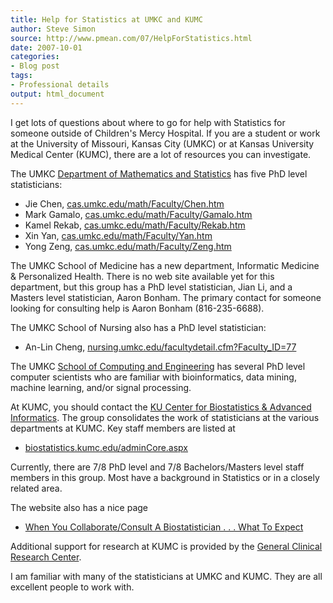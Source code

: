 ```yaml
---
title: Help for Statistics at UMKC and KUMC
author: Steve Simon
source: http://www.pmean.com/07/HelpForStatistics.html
date: 2007-10-01
categories:
- Blog post
tags:
- Professional details
output: html_document
---
```

I get lots of questions about where to go for help with Statistics for
someone outside of Children\'s Mercy Hospital. If you are a student or
work at the University of Missouri, Kansas City (UMKC) or at Kansas
University Medical Center (KUMC), there are a lot of resources you can
investigate.

The UMKC [Department of Mathematics and
Statistics](http://cas.umkc.edu/math/) has five PhD level statisticians:

-   Jie Chen,
    [cas.umkc.edu/math/Faculty/Chen.htm](http://cas.umkc.edu/math/Faculty/Chen.htm)
-   Mark Gamalo,
    [cas.umkc.edu/math/Faculty/Gamalo.htm](http://cas.umkc.edu/math/Faculty/Gamalo.htm)
-   Kamel Rekab,
    [cas.umkc.edu/math/Faculty/Rekab.htm](http://cas.umkc.edu/math/Faculty/Rekab.htm)
-   Xin Yan,
    [cas.umkc.edu/math/Faculty/Yan.htm](http://cas.umkc.edu/math/Faculty/Yan.htm)
-   Yong Zeng,
    [cas.umkc.edu/math/Faculty/Zeng.htm](http://cas.umkc.edu/math/Faculty/Zeng.htm)

The UMKC School of Medicine has a new department, Informatic Medicine &
Personalized Health. There is no web site available yet for this
department, but this group has a PhD level statistician, Jian Li, and a
Masters level statistician, Aaron Bonham. The primary contact for
someone looking for consulting help is Aaron Bonham (816-235-6688).

The UMKC School of Nursing also has a PhD level statistician:

-   An-Lin Cheng,
    [nursing.umkc.edu/facultydetail.cfm?Faculty\_ID=77](http://nursing.umkc.edu/facultydetail.cfm?Faculty_ID=77)

The UMKC [School of Computing and Engineering](http://www.sce.umkc.edu/)
has several PhD level computer scientists who are familiar with
bioinformatics, data mining, machine learning, and/or signal processing.

At KUMC, you should contact the [KU Center for Biostatistics & Advanced
Informatics](http://biostatistics.kumc.edu/default.aspx). The group
consolidates the work of statisticians at the various departments at
KUMC. Key staff members are listed at

-   [biostatistics.kumc.edu/adminCore.aspx](http://biostatistics.kumc.edu/adminCore.aspx)

Currently, there are 7/8 PhD level and 7/8 Bachelors/Masters level staff
members in this group. Most have a background in Statistics or in a
closely related area.

The website also has a nice page

-   [When You Collaborate/Consult A Biostatistician . . . What To
    Expect](http://biostatistics.kumc.edu/consulting.aspx)

Additional support for research at KUMC is provided by the [General
Clinical Research Center](http://gcrc.kumc.edu/index.aspx).

I am familiar with many of the statisticians at UMKC and KUMC. They are
all excellent people to work with.
